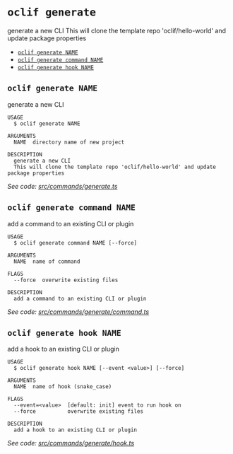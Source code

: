# `oclif generate`

generate a new CLI
This will clone the template repo 'oclif/hello-world' and update package properties

- [`oclif generate NAME`](#oclif-generate-name)
- [`oclif generate command NAME`](#oclif-generate-command-name)
- [`oclif generate hook NAME`](#oclif-generate-hook-name)

## `oclif generate NAME`

generate a new CLI

```
USAGE
  $ oclif generate NAME

ARGUMENTS
  NAME  directory name of new project

DESCRIPTION
  generate a new CLI
  This will clone the template repo 'oclif/hello-world' and update package properties
```

_See code: [src/commands/generate.ts](https://github.com/oclif/oclif/blob/v4.5.2/src/commands/generate.ts)_

## `oclif generate command NAME`

add a command to an existing CLI or plugin

```
USAGE
  $ oclif generate command NAME [--force]

ARGUMENTS
  NAME  name of command

FLAGS
  --force  overwrite existing files

DESCRIPTION
  add a command to an existing CLI or plugin
```

_See code: [src/commands/generate/command.ts](https://github.com/oclif/oclif/blob/v4.5.2/src/commands/generate/command.ts)_

## `oclif generate hook NAME`

add a hook to an existing CLI or plugin

```
USAGE
  $ oclif generate hook NAME [--event <value>] [--force]

ARGUMENTS
  NAME  name of hook (snake_case)

FLAGS
  --event=<value>  [default: init] event to run hook on
  --force          overwrite existing files

DESCRIPTION
  add a hook to an existing CLI or plugin
```

_See code: [src/commands/generate/hook.ts](https://github.com/oclif/oclif/blob/v4.5.2/src/commands/generate/hook.ts)_
